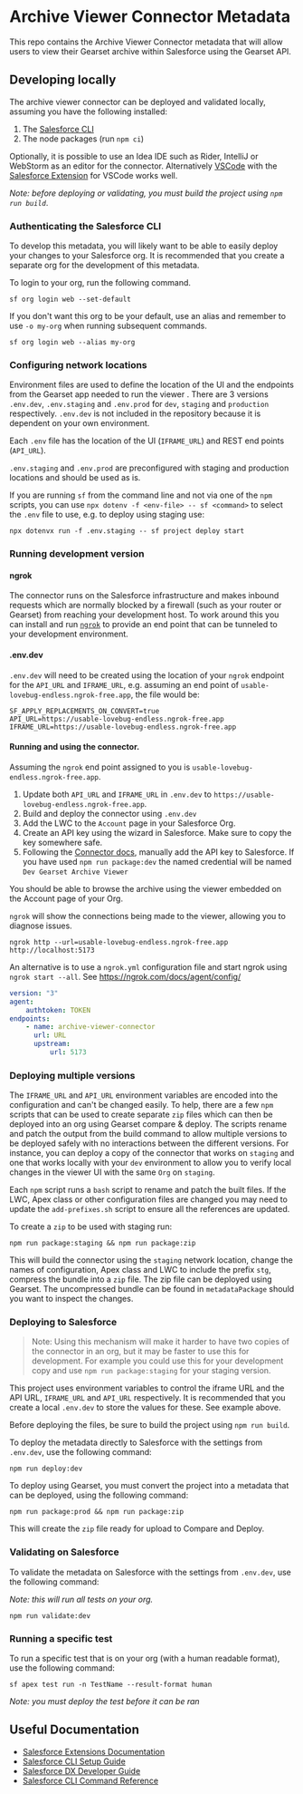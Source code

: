 # Archive Viewer Connector Metadata

This repo contains the Archive Viewer Connector metadata that will allow users to view their Gearset archive within Salesforce using the Gearset API.

## Developing locally

The archive viewer connector can be deployed and validated locally, assuming you have the following installed:

1. The [Salesforce CLI](https://developer.salesforce.com/tools/salesforcecli)
2. The node packages (run `npm ci`)

Optionally, it is possible to use an Idea IDE such as Rider, IntelliJ or WebStorm as an editor for the connector.
Alternatively [VSCode](https://code.visualstudio.com/) with the [Salesforce Extension](https://marketplace.visualstudio.com/items?itemName=salesforce.salesforcedx-vscode) for VSCode
works well.

_Note: before deploying or validating, you must build the project using `npm run build`_.

### Authenticating the Salesforce CLI

To develop this metadata, you will likely want to be able to easily deploy your changes to your Salesforce org. It is
recommended that you create a separate org for the development of this metadata.

To login to your org, run the following command.

```shell
sf org login web --set-default
```

If you don't want this org to be your default, use an alias and remember to use `-o my-org` when running subsequent commands.

```shell
sf org login web --alias my-org
```

### Configuring network locations

Environment files are used to define the location of the UI and the endpoints from the Gearset app needed to run the viewer
.
There are 3 versions `.env.dev`, `.env.staging` and `.env.prod` for `dev`, `staging` and `production` respectively. `.env.dev` is not included
in the repository because it is dependent on your own environment.

Each `.env` file has the location of the UI (`IFRAME_URL`) and REST end points (`API_URL`).

`.env.staging` and `.env.prod` are preconfigured with staging and production locations and should be used as is.

If you are running `sf` from the command line and not via one of the `npm` scripts, you can use `npx dotenv -f <env-file> -- sf <command>`
to select the `.env` file to use, e.g. to deploy using staging use:

```shell
npx dotenvx run -f .env.staging -- sf project deploy start
```

### Running development version

#### ngrok

The connector runs on the Salesforce infrastructure and makes inbound requests which are normally blocked by a firewall
(such as your router or Gearset) from reaching your development host. To work around this you can install and run
[`ngrok`](https://ngrok.com/) to provide an end point that can be tunneled to your development environment.

#### .env.dev

`.env.dev` will need to be created using the location of your `ngrok` endpoint for the `API_URL` and `IFRAME_URL`, e.g.
assuming an end point of `usable-lovebug-endless.ngrok-free.app`, the file would be:

```properties
SF_APPLY_REPLACEMENTS_ON_CONVERT=true
API_URL=https://usable-lovebug-endless.ngrok-free.app
IFRAME_URL=https://usable-lovebug-endless.ngrok-free.app
```

#### Running and using the connector.

Assuming the `ngrok` end point assigned to you is `usable-lovebug-endless.ngrok-free.app`.

1. Update both `API_URL` and `IFRAME_URL` in `.env.dev` to `https://usable-lovebug-endless.ngrok-free.app`.
2. Build and deploy the connector using `.env.dev`
3. Add the LWC to the `Account` page in your Salesforce Org.
4. Create an API key using the wizard in Salesforce. Make sure to copy the key somewhere safe.
5. Following the [Connector docs](https://docs.gearset.com/en/articles/10961189), manually add the API key to Salesforce. If you have used `npm run package:dev` the named credential will be named `Dev Gearset Archive Viewer`

You should be able to browse the archive using the viewer embedded on the Account page of your Org.

`ngrok` will show the connections being made to the viewer, allowing you to diagnose issues.

```shell
ngrok http --url=usable-lovebug-endless.ngrok-free.app http://localhost:5173
```

An alternative is to use a `ngrok.yml` configuration file and start ngrok using `ngrok start --all`. See https://ngrok.com/docs/agent/config/

```yaml
version: "3"
agent:
    authtoken: TOKEN
endpoints:
    - name: archive-viewer-connector
      url: URL
      upstream:
          url: 5173
```

### Deploying multiple versions

The `IFRAME_URL` and `API_URL` environment variables are encoded into the configuration and can't be changed easily. To help, there
are a few `npm` scripts that can be used to create separate `zip` files which can then be deployed into an org using Gearset compare & deploy.
The scripts rename and patch the output from the build command to allow multiple versions to be deployed safely with no interactions between the different versions.
For instance, you can deploy a copy of the connector that works on `staging` and one that works locally with your `dev` environment to allow you to verify local
changes in the viewer UI with the same `Org` on `staging`.

Each `npm` script runs a `bash` script to rename and patch the built files. If the LWC, Apex class or other configuration files are changed you may
need to update the `add-prefixes.sh` script to ensure all the references are updated.

To create a `zip` to be used with staging run:

```shell
npm run package:staging && npm run package:zip
```

This will build the connector using the `staging` network location, change the names of configuration, Apex class and LWC to include the prefix
`stg`, compress the bundle into a `zip` file. The zip file can be deployed using Gearset. The uncompressed bundle can be found in `metadataPackage`
should you want to inspect the changes.

### Deploying to Salesforce

> Note: Using this mechanism will make it harder to have two copies of the connector in an org, but it may be faster to use this for development.
> For example you could use this for your development copy and use `npm run package:staging` for your staging version.

This project uses environment variables to control the iframe URL and the API URL, `IFRAME_URL` and `API_URL` respectively.
It is recommended that you create a local `.env.dev` to store the values for these. See example above.

Before deploying the files, be sure to build the project using `npm run build`.

To deploy the metadata directly to Salesforce with the settings from `.env.dev`, use the following command:

```shell
npm run deploy:dev
```

To deploy using Gearset, you must convert the project into a metadata that can be deployed, using the following command:

```shell
npm run package:prod && npm run package:zip
```

This will create the `zip` file ready for upload to Compare and Deploy.

### Validating on Salesforce

To validate the metadata on Salesforce with the settings from `.env.dev`, use the following command:

_Note: this will run all tests on your org._

```shell
npm run validate:dev
```

### Running a specific test

To run a specific test that is on your org (with a human readable format), use the following command:

```shell
sf apex test run -n TestName --result-format human
```

_Note: you must deploy the test before it can be ran_

## Useful Documentation

- [Salesforce Extensions Documentation](https://developer.salesforce.com/tools/vscode/)
- [Salesforce CLI Setup Guide](https://developer.salesforce.com/docs/atlas.en-us.sfdx_setup.meta/sfdx_setup/sfdx_setup_intro.htm)
- [Salesforce DX Developer Guide](https://developer.salesforce.com/docs/atlas.en-us.sfdx_dev.meta/sfdx_dev/sfdx_dev_intro.htm)
- [Salesforce CLI Command Reference](https://developer.salesforce.com/docs/atlas.en-us.sfdx_cli_reference.meta/sfdx_cli_reference/cli_reference.htm)
